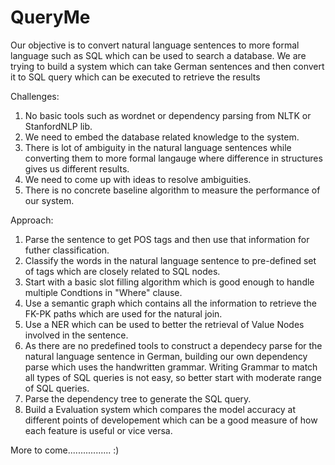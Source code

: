 # QueryMe
Our objective is to convert natural language sentences to more formal language such as SQL which can be used to search a database.
We are trying to build a system which can take German sentences and then convert it to SQL query which can be executed to retrieve the results

Challenges:
1) No basic tools such as wordnet or dependency parsing from NLTK or StanfordNLP lib.
2) We need to embed the database related knowledge to the system.
3) There is lot of ambiguity in the natural language sentences while converting them to more formal langauge where difference in structures 
    gives us different results.
4) We need to come up with ideas to resolve ambiguities.
5) There is no concrete baseline algorithm to measure the performance of our system.

Approach:
1) Parse the sentence to get POS tags and then use that information for futher classification.
2) Classify the words in the natural language sentence to pre-defined set of tags which are closely related to SQL nodes.
3) Start with a basic slot filling algorithm which is good enough to handle multiple Condtions in "Where" clause.
4) Use a semantic graph which contains all the information to retrieve the FK-PK paths which are used for the natural join.
5) Use a NER which can be used to better the retrieval of Value Nodes involved in the sentence.
6) As there are no predefined tools to construct a dependecy parse for the natural language sentence in German, building our own dependency parse
which uses the handwritten grammar. Writing Grammar to match all types of SQL queries is not easy, so better start with moderate range of SQL queries.
6) Parse the dependency tree  to generate the SQL query.
7) Build a Evaluation system which compares the model accuracy at different points of developement which can be a good measure of how
each feature is useful or vice versa.

More to come................. :)
